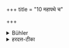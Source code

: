 +++
title = "10 महापथे च"

+++

<details><summary>Bühler</summary>

10. Nor on a highway.
</details>

<details><summary>हरदत्त-टीका</summary>

## सूत्रम्
महापथे च ॥  
### टिप्पनी
+++(पूर्वसूत्रे व्याख्यातम् ।)+++
</details>
